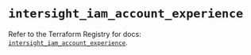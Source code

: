# `intersight_iam_account_experience`

Refer to the Terraform Registry for docs: [`intersight_iam_account_experience`](https://registry.terraform.io/providers/ciscodevnet/intersight/1.0.71/docs/resources/iam_account_experience).

